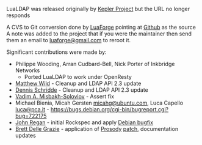 LuaLDAP was released originally by [Kepler Project](http://www.keplerproject.org/lualdap/) but the URL no longer responds

A CVS to Git conversion done by [LuaForge](http://luaforge.net/projects/lualdap/) pointing at [Github](https://github.com/luaforge/lualdap) as the source
A note was added to the project that if you were the maintainer then send them an email to luaforge@gmail.com to reroot it.

Significant contributions were made by:

 * Philippe Wooding, Arran Cudbard-Bell, Nick Porter of Inkbridge Networks
   * Ported LuaLDAP to work under OpenResty
 * [Matthew Wild](https://github.com/mwild1) - Cleanup and LDAP API 2.3 update
 * [Dennis Schridde](https://github.com/devurandom) - Cleanup and LDAP API 2.3 update
 * [Vadim A. Misbakh-Soloviov](https://github.com/msva) - Assert fix
 * Michael Bienia, Micah Gersten <micahg@ubuntu.com>, Luca Capello <luca@pca.it> - https://bugs.debian.org/cgi-bin/bugreport.cgi?bug=722175
 * [John Regan](https://github.com/jprjr) - initial Rockspec and apply [Debian bugfix](https://bugs.debian.org/cgi-bin/bugreport.cgi?bug=722175)
 * [Brett Delle Grazie](https://github.com/bdellegrazie) - application of [Prosody](http://prosody.im) [patch](http://prosody.im/patches/lualdap.patch), documentation updates
